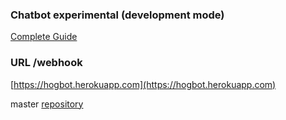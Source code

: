 ### Chatbot experimental (development mode)

[Complete Guide](https://developers.facebook.com/docs/messenger-platform/complete-guide)


### URL /webhook
[https://hogbot.herokuapp.com](https://hogbot.herokuapp.com)

master [repository](https://github.com/fbsamples/messenger-platform-samples)
